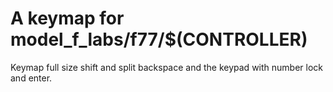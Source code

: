# A keymap for model_f_labs/f77/$(CONTROLLER)

Keymap full size shift and split backspace and the keypad with number lock and enter.
